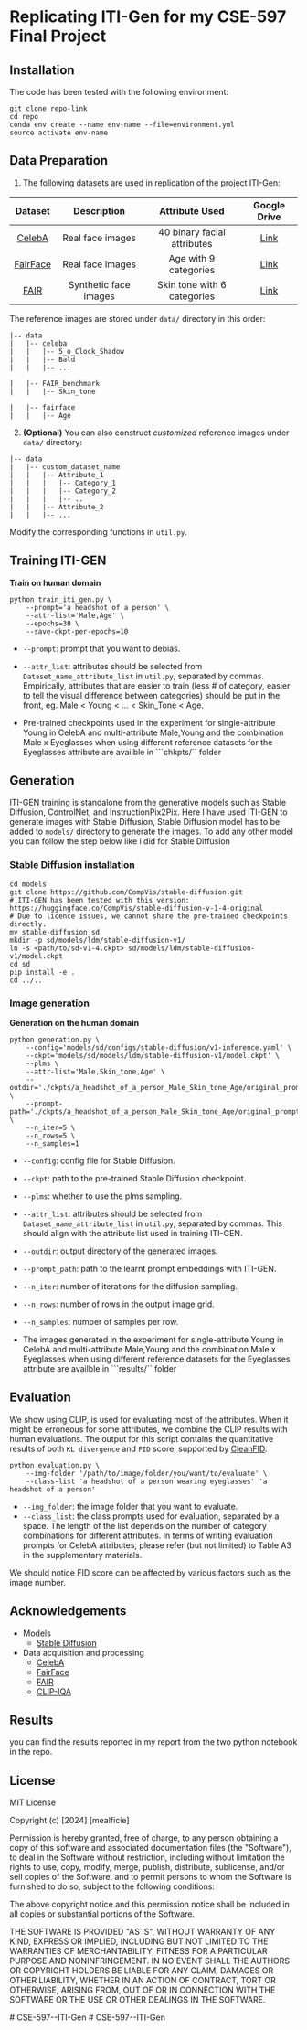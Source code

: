 # Replicating ITI-Gen for my CSE-597 Final Project

## Installation
The code has been tested with the following environment:
```angular2html
git clone repo-link
cd repo
conda env create --name env-name --file=environment.yml
source activate env-name
```


## Data Preparation

1. The following datasets are used in replication of the project ITI-Gen:

|   Dataset    |      Description      |       Attribute Used        |                                        Google Drive                                        |
|:------------:|:---------------------:|:---------------------------:|:------------------------------------------------------------------------------------------:|
|  [CelebA](https://mmlab.ie.cuhk.edu.hk/projects/CelebA.html)  |   Real face images    | 40 binary facial attributes | [Link](https://drive.google.com/file/d/1_wxcrzirofEge4i8LTyYBAL0SMQ_LwGO/view?usp=sharing) | 
| [FairFace](https://github.com/joojs/fairface) |   Real face images    |    Age with 9 categories    | [Link](https://drive.google.com/file/d/1_xtui0b0O52u38jbJzrxW8yRRiBHnZaA/view?usp=sharing) |
|   [FAIR](https://trust.is.tue.mpg.de/)   | Synthetic face images |   Skin tone with 6 categories    | [Link](https://drive.google.com/file/d/1_wiqq7FDByLp8Z4WQOeboSEXYsCzmV76/view?usp=sharing) |

The reference images are stored under ```data/``` directory in this order:
```angular2html
|-- data
|   |-- celeba
|   |   |-- 5_o_Clock_Shadow
|   |   |-- Bald
|   |   |-- ...

|   |-- FAIR_benchmark
|   |   |-- Skin_tone

|   |-- fairface
|   |   |-- Age
```

2. **(Optional)** You can also construct _customized_ reference images under ```data/``` directory:
```angular2html
|-- data
|   |-- custom_dataset_name
|   |   |-- Attribute_1
|   |   |   |-- Category_1
|   |   |   |-- Category_2
|   |   |   |-- ..
|   |   |-- Attribute_2
|   |   |-- ...
```
Modify the corresponding functions in `util.py`.




## Training ITI-GEN



**Train on human domain**
```shell
python train_iti_gen.py \
    --prompt='a headshot of a person' \
    --attr-list='Male,Age' \
    --epochs=30 \
    --save-ckpt-per-epochs=10
```
  - `--prompt`: prompt that you want to debias.
  - `--attr_list`: attributes should be selected from `Dataset_name_attribute_list` in `util.py`, separated by commas. Empirically, attributes that are easier to train (less # of category, easier to tell the visual difference between categories) should be put in the front, eg. Male < Young < ... < Skin_Tone < Age.

  - Pre-trained checkpoints used in the experiment for single-attribute Young in CelebA and multi-attribute Male,Young and the combination Male x Eyeglasses when using different reference datasets for the Eyeglasses attribute are availble in ```chkpts/`` folder



## Generation
ITI-GEN training is standalone from the generative models such as Stable Diffusion, ControlNet, and InstructionPix2Pix.
Here I have used ITI-GEN to generate images with Stable Diffusion, Stable Diffusion model has to be added to ```models/``` directory to generate the images. To add any other model you can follow the step below like i did for 
Stable Diffusion
### Stable Diffusion installation
```shell
cd models
git clone https://github.com/CompVis/stable-diffusion.git
# ITI-GEN has been tested with this version: https://huggingface.co/CompVis/stable-diffusion-v-1-4-original
# Due to licence issues, we cannot share the pre-trained checkpoints directly.
mv stable-diffusion sd
mkdir -p sd/models/ldm/stable-diffusion-v1/
ln -s <path/to/sd-v1-4.ckpt> sd/models/ldm/stable-diffusion-v1/model.ckpt
cd sd
pip install -e .
cd ../..
```

### Image generation

**Generation on the human domain**

```shell
python generation.py \
    --config='models/sd/configs/stable-diffusion/v1-inference.yaml' \
    --ckpt='models/sd/models/ldm/stable-diffusion-v1/model.ckpt' \
    --plms \
    --attr-list='Male,Skin_tone,Age' \
    --outdir='./ckpts/a_headshot_of_a_person_Male_Skin_tone_Age/original_prompt_embedding/sample_results' \
    --prompt-path='./ckpts/a_headshot_of_a_person_Male_Skin_tone_Age/original_prompt_embedding/basis_final_embed_19.pt' \
    --n_iter=5 \
    --n_rows=5 \
    --n_samples=1
```
- `--config`: config file for Stable Diffusion.
- `--ckpt`: path to the pre-trained Stable Diffusion checkpoint.
- `--plms`: whether to use the plms sampling.
- `--attr_list`: attributes should be selected from `Dataset_name_attribute_list` in `util.py`, separated by commas. This should align with the attribute list used in training ITI-GEN.
- `--outdir`: output directory of the generated images.
- `--prompt_path`: path to the learnt prompt embeddings with ITI-GEN.
- `--n_iter`: number of iterations for the diffusion sampling.
- `--n_rows`: number of rows in the output image grid.
- `--n_samples`: number of samples per row.

- The images generated in the experiment for single-attribute Young in CelebA and multi-attribute Male,Young and the combination Male x Eyeglasses when using different reference datasets for the Eyeglasses attribute are availble in ```results/`` folder


## Evaluation
We show using CLIP, is used for evaluating most of the attributes. 
When it might be erroneous for some attributes, we combine the CLIP results with human evaluations.
The output for this script contains the quantitative results of both `KL divergence` and `FID` score, supported by [CleanFID](https://github.com/GaParmar/clean-fid).

```shell
python evaluation.py \
    --img-folder '/path/to/image/folder/you/want/to/evaluate' \
    --class-list 'a headshot of a person wearing eyeglasses' 'a headshot of a person'
```
- `--img_folder`: the image folder that you want to evaluate.
- `--class_list`: the class prompts used for evaluation, separated by a space. The length of the list depends on the number of category combinations for different attributes. In terms of writing evaluation prompts for CelebA attributes, please refer (but not limited) to Table A3 in the supplementary materials.

We should notice FID score can be affected by various factors such as the image number. 

## Acknowledgements
- Models
  - [Stable Diffusion](https://github.com/CompVis/stable-diffusion)
- Data acquisition and processing
  - [CelebA](https://mmlab.ie.cuhk.edu.hk/projects/CelebA.html)
  - [FairFace](https://github.com/joojs/fairface)
  - [FAIR](https://trust.is.tue.mpg.de/)
  - [CLIP-IQA](https://github.com/IceClear/CLIP-IQA)

## Results
you can find the results reported in my report from the two python notebook in the repo.

## License
MIT License

Copyright (c) [2024] [mealficie]

Permission is hereby granted, free of charge, to any person obtaining a copy of this software and associated documentation files (the "Software"), to deal in the Software without restriction, including without limitation the rights to use, copy, modify, merge, publish, distribute, sublicense, and/or sell copies of the Software, and to permit persons to whom the Software is furnished to do so, subject to the following conditions:

The above copyright notice and this permission notice shall be included in all copies or substantial portions of the Software.

THE SOFTWARE IS PROVIDED "AS IS", WITHOUT WARRANTY OF ANY KIND, EXPRESS OR IMPLIED, INCLUDING BUT NOT LIMITED TO THE WARRANTIES OF MERCHANTABILITY, FITNESS FOR A PARTICULAR PURPOSE AND NONINFRINGEMENT. IN NO EVENT SHALL THE AUTHORS OR COPYRIGHT HOLDERS BE LIABLE FOR ANY CLAIM, DAMAGES OR OTHER LIABILITY, WHETHER IN AN ACTION OF CONTRACT, TORT OR OTHERWISE, ARISING FROM, OUT OF OR IN CONNECTION WITH THE SOFTWARE OR THE USE OR OTHER DEALINGS IN THE SOFTWARE.

#   C S E - 5 9 7 - - I T I - G e n  
 # CSE-597--ITI-Gen
